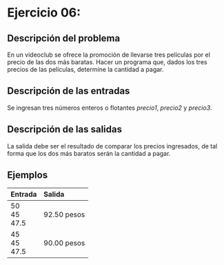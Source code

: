# **Ejercicio 06:**

## Descripción del problema

En un videoclub se ofrece la promoción de llevarse tres películas por el precio de las dos más baratas. Hacer un programa que, dados los tres precios de las películas, determine la cantidad a pagar.

## Descripción de las entradas

Se ingresan tres números enteros o flotantes _precio1_, _precio2_ y _precio3_.

## Descripción de las salidas

La salida debe ser el resultado de comparar los precios ingresados, de tal forma que los dos más baratos serán la cantidad a pagar.

## Ejemplos

| Entrada              | Salida      |
| :------------------- | :---------- |
| 50 <br> 45 <br> 47.5 | 92.50 pesos |
| 45 <br> 45 <br> 47.5 | 90.00 pesos |
